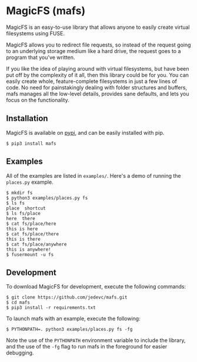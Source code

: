 # MagicFS (mafs)

MagicFS is an easy-to-use library that allows anyone to easily create virtual
filesystems using FUSE.

MagicFS allows you to redirect file requests, so instead of the request going to
an underlying storage medium like a hard drive, the request goes to a program
that you've written.

If you like the idea of playing around with virtual filesystems, but have been
put off by the complexity of it all, then this library could be for you. You can
easily create whole, feature-complete filesystems in just a few lines of code.
No need for painstakingly dealing with folder structures and buffers, mafs
manages all the low-level details, provides sane defaults, and lets you focus on
the functionality.

## Installation

MagicFS is available on [pypi](https://pypi.org/project/mafs/), and can be
easily installed with pip.

	$ pip3 install mafs

## Examples

All of the examples are listed in `examples/`. Here's a demo of running the
`places.py` example.

	$ mkdir fs
	$ python3 examples/places.py fs
	$ ls fs
	place  shortcut
	$ ls fs/place
	here  there
	$ cat fs/place/here
	this is here
	$ cat fs/place/there
	this is there
	$ cat fs/place/anywhere
	this is anywhere!
	$ fusermount -u fs

## Development

To download MagicFS for development, execute the following commands:

	$ git clone https://github.com/jedevc/mafs.git
	$ cd mafs
	$ pip3 install -r requirements.txt

To launch mafs with an example, execute the following:

	$ PYTHONPATH=. python3 examples/places.py fs -fg

Note the use of the ```PYTHONPATH``` environment variable to include the
library, and the use of the ```-fg``` flag to run mafs in the foreground for
easier debugging.
